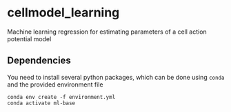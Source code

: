 # cellmodel_learning
Machine learning regression for estimating parameters of a cell action potential model

## Dependencies

You need to install several python packages, which can be done using `conda` and the provided environment file
```
conda env create -f environment.yml
conda activate ml-base
```